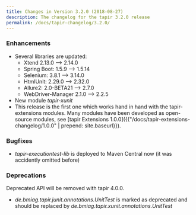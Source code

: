 ```yaml
---
title: Changes in Version 3.2.0 (2018-08-27)
description: The changelog for the tapir 3.2.0 release
permalink: /docs/tapir-changelog/3.2.0/
---
```


### Enhancements
* Several libraries are updated:
  - Xtend 2.13.0 --> 2.14.0
  - Spring Boot: 1.5.9 --> 1.5.14
  - Selenium: 3.8.1 --> 3.14.0
  - HtmlUnit: 2.29.0 --> 2.32.0
  - Allure2: 2.0-BETA21 --> 2.7.0
  - WebDriver-Manager 2.1.0 --> 2.2.5
* New module *tapir-xunit*
* This release is the first one which works hand in hand with the tapir-extensions modules. Many modules have been developed as open-source modules, see [tapir Extensions 1.0.0]({{"/docs/tapir-extensions-changelog/1.0.0" | prepend: site.baseurl}}).

### Bugfixes
* *tapir-executiontest-lib* is deployed to Maven Central now (it was accidently omitted before)

### Deprecations
Deprecated API will be removed with tapir 4.0.0.
* *de.bmiag.tapir.junit.annotations.UnitTest* is marked as deprecated and should be replaced by *de.bmiag.tapir.xunit.annotations.UnitTest*
